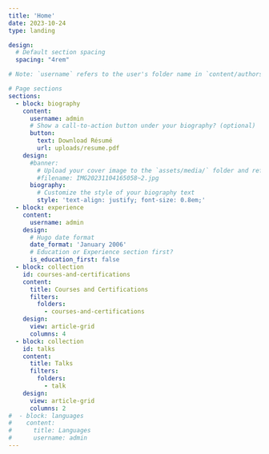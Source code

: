 ```yaml
---
title: 'Home'
date: 2023-10-24
type: landing

design:
  # Default section spacing
  spacing: "4rem"

# Note: `username` refers to the user's folder name in `content/authors/`

# Page sections
sections:
  - block: biography
    content:
      username: admin
      # Show a call-to-action button under your biography? (optional)
      button:
        text: Download Résumé
        url: uploads/resume.pdf
    design:
      #banner:
        # Upload your cover image to the `assets/media/` folder and reference it here
        #filename: IMG20231104165058~2.jpg
      biography:
        # Customize the style of your biography text
        style: 'text-align: justify; font-size: 0.8em;'
  - block: experience
    content:
      username: admin
    design:
      # Hugo date format
      date_format: 'January 2006'
      # Education or Experience section first?
      is_education_first: false
  - block: collection
    id: courses-and-certifications
    content:
      title: Courses and Certifications
      filters:
        folders:
          - courses-and-certifications
    design:
      view: article-grid
      columns: 4
  - block: collection
    id: talks
    content:
      title: Talks
      filters:
        folders:
          - talk
    design:
      view: article-grid
      columns: 2
#  - block: languages
#    content:
#      title: Languages
#      username: admin
---
```

